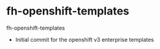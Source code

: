 # fh-openshift-templates
fh-openshift-templates

* Initial commit for the openshift v3 enterprise templates


